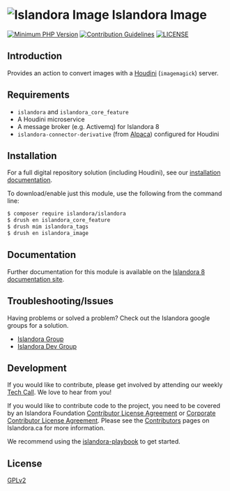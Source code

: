 # ![Islandora Image](https://cloud.githubusercontent.com/assets/2371345/24199472/6f7bfb7a-0ee8-11e7-9c94-754762fd5566.png) Islandora Image

[![Minimum PHP Version](https://img.shields.io/badge/php-%3E%3D%207.2-8892BF.svg?style=flat-square)](https://php.net/)
[![Contribution Guidelines](http://img.shields.io/badge/CONTRIBUTING-Guidelines-blue.svg)](./CONTRIBUTING.md)
[![LICENSE](https://img.shields.io/badge/license-GPLv2-blue.svg?style=flat-square)](./LICENSE)

## Introduction

Provides an action to convert images with a [Houdini](https://github.com/Islandora/Crayfish/tree/2.x/Houdini) (`imagemagick`) server.

## Requirements

- `islandora` and `islandora_core_feature`
- A Houdini microservice
- A message broker (e.g. Activemq) for Islandora 8
- `islandora-connector-derivative` (from [Alpaca](https://github.com/Islandora/Alpaca/tree/1.x/islandora-connector-derivative)) configured for Houdini 

## Installation

For a full digital repository solution (including Houdini), see our [installation documentation](https://islandora.github.io/documentation/installation/).

To download/enable just this module, use the following from the command line:

```bash
$ composer require islandora/islandora
$ drush en islandora_core_feature
$ drush mim islandora_tags
$ drush en islandora_image
```

## Documentation

Further documentation for this module is available on the [Islandora 8 documentation site](https://islandora.github.io/documentation/).

## Troubleshooting/Issues

Having problems or solved a problem? Check out the Islandora google groups for a solution.

* [Islandora Group](https://groups.google.com/forum/?hl=en&fromgroups#!forum/islandora)
* [Islandora Dev Group](https://groups.google.com/forum/?hl=en&fromgroups#!forum/islandora-dev)

## Development

If you would like to contribute, please get involved by attending our weekly [Tech Call](https://github.com/Islandora/documentation/wiki). We love to hear from you!

If you would like to contribute code to the project, you need to be covered by an Islandora Foundation [Contributor License Agreement](http://islandora.ca/sites/default/files/islandora_cla.pdf) or [Corporate Contributor License Agreement](http://islandora.ca/sites/default/files/islandora_ccla.pdf). Please see the [Contributors](http://islandora.ca/resources/contributors) pages on Islandora.ca for more information.

We recommend using the [islandora-playbook](https://github.com/Islandora-Devops/islandora-playbook) to get started.

## License

[GPLv2](http://www.gnu.org/licenses/gpl-2.0.txt)
